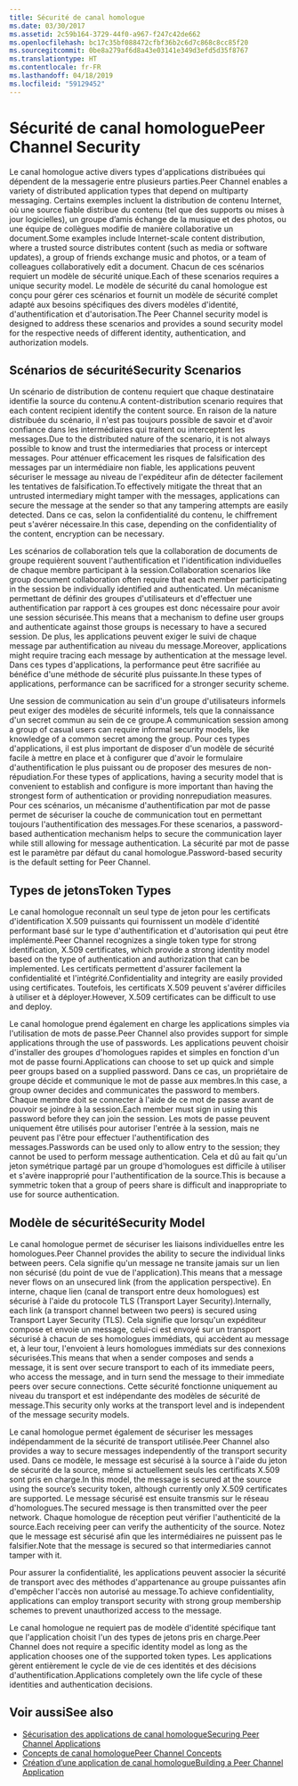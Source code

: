 ```yaml
---
title: Sécurité de canal homologue
ms.date: 03/30/2017
ms.assetid: 2c59b164-3729-44f0-a967-f247c42de662
ms.openlocfilehash: bc17c35bf088472cfbf36b2c6d7c868c8cc85f20
ms.sourcegitcommit: 0be8a279af6d8a43e03141e349d3efd5d35f8767
ms.translationtype: HT
ms.contentlocale: fr-FR
ms.lasthandoff: 04/18/2019
ms.locfileid: "59129452"
---
```

# <a name="peer-channel-security"></a><span data-ttu-id="36aa2-102">Sécurité de canal homologue</span><span class="sxs-lookup"><span data-stu-id="36aa2-102">Peer Channel Security</span></span>
<span data-ttu-id="36aa2-103">Le canal homologue active divers types d'applications distribuées qui dépendent de la messagerie entre plusieurs parties.</span><span class="sxs-lookup"><span data-stu-id="36aa2-103">Peer Channel enables a variety of distributed application types that depend on multiparty messaging.</span></span> <span data-ttu-id="36aa2-104">Certains exemples incluent la distribution de contenu Internet, où une source fiable distribue du contenu (tel que des supports ou mises à jour logicielles), un groupe d’amis échange de la musique et des photos, ou une équipe de collègues modifie de manière collaborative un document.</span><span class="sxs-lookup"><span data-stu-id="36aa2-104">Some examples include Internet-scale content distribution, where a trusted source distributes content (such as media or software updates), a group of friends exchange music and photos, or a team of colleagues collaboratively edit a document.</span></span> <span data-ttu-id="36aa2-105">Chacun de ces scénarios requiert un modèle de sécurité unique.</span><span class="sxs-lookup"><span data-stu-id="36aa2-105">Each of these scenarios requires a unique security model.</span></span> <span data-ttu-id="36aa2-106">Le modèle de sécurité du canal homologue est conçu pour gérer ces scénarios et fournit un modèle de sécurité complet adapté aux besoins spécifiques des divers modèles d'identité, d'authentification et d'autorisation.</span><span class="sxs-lookup"><span data-stu-id="36aa2-106">The Peer Channel security model is designed to address these scenarios and provides a sound security model for the respective needs of different identity, authentication, and authorization models.</span></span>  
  
## <a name="security-scenarios"></a><span data-ttu-id="36aa2-107">Scénarios de sécurité</span><span class="sxs-lookup"><span data-stu-id="36aa2-107">Security Scenarios</span></span>  
 <span data-ttu-id="36aa2-108">Un scénario de distribution de contenu requiert que chaque destinataire identifie la source du contenu.</span><span class="sxs-lookup"><span data-stu-id="36aa2-108">A content-distribution scenario requires that each content recipient identify the content source.</span></span> <span data-ttu-id="36aa2-109">En raison de la nature distribuée du scénario, il n'est pas toujours possible de savoir et d'avoir confiance dans les intermédiaires qui traitent ou interceptent les messages.</span><span class="sxs-lookup"><span data-stu-id="36aa2-109">Due to the distributed nature of the scenario, it is not always possible to know and trust the intermediaries that process or intercept messages.</span></span> <span data-ttu-id="36aa2-110">Pour atténuer efficacement les risques de falsification des messages par un intermédiaire non fiable, les applications peuvent sécuriser le message au niveau de l'expéditeur afin de détecter facilement les tentatives de falsification.</span><span class="sxs-lookup"><span data-stu-id="36aa2-110">To effectively mitigate the threat that an untrusted intermediary might tamper with the messages, applications can secure the message at the sender so that any tampering attempts are easily detected.</span></span> <span data-ttu-id="36aa2-111">Dans ce cas, selon la confidentialité du contenu, le chiffrement peut s'avérer nécessaire.</span><span class="sxs-lookup"><span data-stu-id="36aa2-111">In this case, depending on the confidentiality of the content, encryption can be necessary.</span></span>  
  
 <span data-ttu-id="36aa2-112">Les scénarios de collaboration tels que la collaboration de documents de groupe requièrent souvent l'authentification et l'identification individuelles de chaque membre participant à la session.</span><span class="sxs-lookup"><span data-stu-id="36aa2-112">Collaboration scenarios like group document collaboration often require that each member participating in the session be individually identified and authenticated.</span></span> <span data-ttu-id="36aa2-113">Un mécanisme permettant de définir des groupes d'utilisateurs et d'effectuer une authentification par rapport à ces groupes est donc nécessaire pour avoir une session sécurisée.</span><span class="sxs-lookup"><span data-stu-id="36aa2-113">This means that a mechanism to define user groups and authenticate against those groups is necessary to have a secured session.</span></span> <span data-ttu-id="36aa2-114">De plus, les applications peuvent exiger le suivi de chaque message par authentification au niveau du message.</span><span class="sxs-lookup"><span data-stu-id="36aa2-114">Moreover, applications might require tracing each message by authentication at the message level.</span></span> <span data-ttu-id="36aa2-115">Dans ces types d'applications, la performance peut être sacrifiée au bénéfice d'une méthode de sécurité plus puissante.</span><span class="sxs-lookup"><span data-stu-id="36aa2-115">In these types of applications, performance can be sacrificed for a stronger security scheme.</span></span>  
  
 <span data-ttu-id="36aa2-116">Une session de communication au sein d'un groupe d'utilisateurs informels peut exiger des modèles de sécurité informels, tels que la connaissance d'un secret commun au sein de ce groupe.</span><span class="sxs-lookup"><span data-stu-id="36aa2-116">A communication session among a group of casual users can require informal security models, like knowledge of a common secret among the group.</span></span> <span data-ttu-id="36aa2-117">Pour ces types d'applications, il est plus important de disposer d'un modèle de sécurité facile à mettre en place et à configurer que d'avoir le formulaire d'authentification le plus puissant ou de proposer des mesures de non-répudiation.</span><span class="sxs-lookup"><span data-stu-id="36aa2-117">For these types of applications, having a security model that is convenient to establish and configure is more important than having the strongest form of authentication or providing nonrepudiation measures.</span></span> <span data-ttu-id="36aa2-118">Pour ces scénarios, un mécanisme d'authentification par mot de passe permet de sécuriser la couche de communication tout en permettant toujours l'authentification des messages.</span><span class="sxs-lookup"><span data-stu-id="36aa2-118">For these scenarios, a password-based authentication mechanism helps to secure the communication layer while still allowing for message authentication.</span></span> <span data-ttu-id="36aa2-119">La sécurité par mot de passe est le paramètre par défaut du canal homologue.</span><span class="sxs-lookup"><span data-stu-id="36aa2-119">Password-based security is the default setting for Peer Channel.</span></span>  
  
## <a name="token-types"></a><span data-ttu-id="36aa2-120">Types de jetons</span><span class="sxs-lookup"><span data-stu-id="36aa2-120">Token Types</span></span>  
 <span data-ttu-id="36aa2-121">Le canal homologue reconnaît un seul type de jeton pour les certificats d'identification X.509 puissants qui fournissent un modèle d'identité performant basé sur le type d'authentification et d'autorisation qui peut être implémenté.</span><span class="sxs-lookup"><span data-stu-id="36aa2-121">Peer Channel recognizes a single token type for strong identification, X.509 certificates, which provide a strong identity model based on the type of authentication and authorization that can be implemented.</span></span> <span data-ttu-id="36aa2-122">Les certificats permettent d'assurer facilement la confidentialité et l'intégrité.</span><span class="sxs-lookup"><span data-stu-id="36aa2-122">Confidentiality and integrity are easily provided using certificates.</span></span> <span data-ttu-id="36aa2-123">Toutefois, les certificats X.509 peuvent s'avérer difficiles à utiliser et à déployer.</span><span class="sxs-lookup"><span data-stu-id="36aa2-123">However, X.509 certificates can be difficult to use and deploy.</span></span>  
  
 <span data-ttu-id="36aa2-124">Le canal homologue prend également en charge les applications simples via l'utilisation de mots de passe.</span><span class="sxs-lookup"><span data-stu-id="36aa2-124">Peer Channel also provides support for simple applications through the use of passwords.</span></span> <span data-ttu-id="36aa2-125">Les applications peuvent choisir d'installer des groupes d'homologues rapides et simples en fonction d'un mot de passe fourni.</span><span class="sxs-lookup"><span data-stu-id="36aa2-125">Applications can choose to set up quick and simple peer groups based on a supplied password.</span></span> <span data-ttu-id="36aa2-126">Dans ce cas, un propriétaire de groupe décide et communique le mot de passe aux membres.</span><span class="sxs-lookup"><span data-stu-id="36aa2-126">In this case, a group owner decides and communicates the password to members.</span></span> <span data-ttu-id="36aa2-127">Chaque membre doit se connecter à l'aide de ce mot de passe avant de pouvoir se joindre à la session.</span><span class="sxs-lookup"><span data-stu-id="36aa2-127">Each member must sign in using this password before they can join the session.</span></span> <span data-ttu-id="36aa2-128">Les mots de passe peuvent uniquement être utilisés pour autoriser l'entrée à la session, mais ne peuvent pas l'être pour effectuer l'authentification des messages.</span><span class="sxs-lookup"><span data-stu-id="36aa2-128">Passwords can be used only to allow entry to the session; they cannot be used to perform message authentication.</span></span> <span data-ttu-id="36aa2-129">Cela et dû au fait qu'un jeton symétrique partagé par un groupe d'homologues est difficile à utiliser et s'avère inapproprié pour l'authentification de la source.</span><span class="sxs-lookup"><span data-stu-id="36aa2-129">This is because a symmetric token that a group of peers share is difficult and inappropriate to use for source authentication.</span></span>  
  
## <a name="security-model"></a><span data-ttu-id="36aa2-130">Modèle de sécurité</span><span class="sxs-lookup"><span data-stu-id="36aa2-130">Security Model</span></span>  
 <span data-ttu-id="36aa2-131">Le canal homologue permet de sécuriser les liaisons individuelles entre les homologues.</span><span class="sxs-lookup"><span data-stu-id="36aa2-131">Peer Channel provides the ability to secure the individual links between peers.</span></span> <span data-ttu-id="36aa2-132">Cela signifie qu'un message ne transite jamais sur un lien non sécurisé (du point de vue de l'application).</span><span class="sxs-lookup"><span data-stu-id="36aa2-132">This means that a message never flows on an unsecured link (from the application perspective).</span></span> <span data-ttu-id="36aa2-133">En interne, chaque lien (canal de transport entre deux homologues) est sécurisé à l'aide du protocole TLS (Transport Layer Security).</span><span class="sxs-lookup"><span data-stu-id="36aa2-133">Internally, each link (a transport channel between two peers) is secured using Transport Layer Security (TLS).</span></span> <span data-ttu-id="36aa2-134">Cela signifie que lorsqu'un expéditeur compose et envoie un message, celui-ci est envoyé sur un transport sécurisé à chacun de ses homologues immédiats, qui accèdent au message et, à leur tour, l'envoient à leurs homologues immédiats sur des connexions sécurisées.</span><span class="sxs-lookup"><span data-stu-id="36aa2-134">This means that when a sender composes and sends a message, it is sent over secure transport to each of its immediate peers, who access the message, and in turn send the message to their immediate peers over secure connections.</span></span> <span data-ttu-id="36aa2-135">Cette sécurité fonctionne uniquement au niveau du transport et est indépendante des modèles de sécurité de message.</span><span class="sxs-lookup"><span data-stu-id="36aa2-135">This security only works at the transport level and is independent of the message security models.</span></span>  
  
 <span data-ttu-id="36aa2-136">Le canal homologue permet également de sécuriser les messages indépendamment de la sécurité de transport utilisée.</span><span class="sxs-lookup"><span data-stu-id="36aa2-136">Peer Channel also provides a way to secure messages independently of the transport security used.</span></span> <span data-ttu-id="36aa2-137">Dans ce modèle, le message est sécurisé à la source à l'aide du jeton de sécurité de la source, même si actuellement seuls les certificats X.509 sont pris en charge.</span><span class="sxs-lookup"><span data-stu-id="36aa2-137">In this model, the message is secured at the source using the source’s security token, although currently only X.509 certificates are supported.</span></span> <span data-ttu-id="36aa2-138">Le message sécurisé est ensuite transmis sur le réseau d'homologues.</span><span class="sxs-lookup"><span data-stu-id="36aa2-138">The secured message is then transmitted over the peer network.</span></span> <span data-ttu-id="36aa2-139">Chaque homologue de réception peut vérifier l'authenticité de la source.</span><span class="sxs-lookup"><span data-stu-id="36aa2-139">Each receiving peer can verify the authenticity of the source.</span></span> <span data-ttu-id="36aa2-140">Notez que le message est sécurisé afin que les intermédiaires ne puissent pas le falsifier.</span><span class="sxs-lookup"><span data-stu-id="36aa2-140">Note that the message is secured so that intermediaries cannot tamper with it.</span></span>  
  
 <span data-ttu-id="36aa2-141">Pour assurer la confidentialité, les applications peuvent associer la sécurité de transport avec des méthodes d'appartenance au groupe puissantes afin d'empêcher l'accès non autorisé au message.</span><span class="sxs-lookup"><span data-stu-id="36aa2-141">To achieve confidentiality, applications can employ transport security with strong group membership schemes to prevent unauthorized access to the message.</span></span>  
  
 <span data-ttu-id="36aa2-142">Le canal homologue ne requiert pas de modèle d'identité spécifique tant que l'application choisit l'un des types de jetons pris en charge.</span><span class="sxs-lookup"><span data-stu-id="36aa2-142">Peer Channel does not require a specific identity model as long as the application chooses one of the supported token types.</span></span> <span data-ttu-id="36aa2-143">Les applications gèrent entièrement le cycle de vie de ces identités et des décisions d'authentification.</span><span class="sxs-lookup"><span data-stu-id="36aa2-143">Applications completely own the life cycle of these identities and authentication decisions.</span></span>  
  
## <a name="see-also"></a><span data-ttu-id="36aa2-144">Voir aussi</span><span class="sxs-lookup"><span data-stu-id="36aa2-144">See also</span></span>

- [<span data-ttu-id="36aa2-145">Sécurisation des applications de canal homologue</span><span class="sxs-lookup"><span data-stu-id="36aa2-145">Securing Peer Channel Applications</span></span>](../../../../docs/framework/wcf/feature-details/securing-peer-channel-applications.md)
- [<span data-ttu-id="36aa2-146">Concepts de canal homologue</span><span class="sxs-lookup"><span data-stu-id="36aa2-146">Peer Channel Concepts</span></span>](../../../../docs/framework/wcf/feature-details/peer-channel-concepts.md)
- [<span data-ttu-id="36aa2-147">Création d’une application de canal homologue</span><span class="sxs-lookup"><span data-stu-id="36aa2-147">Building a Peer Channel Application</span></span>](../../../../docs/framework/wcf/feature-details/building-a-peer-channel-application.md)
